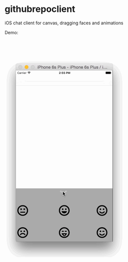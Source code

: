 # githubrepoclient
iOS chat client for canvas, dragging faces and animations

Demo:

![Video Walkthrough](canvaslab.gif)

